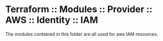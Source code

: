# Terraform :: Modules :: Provider :: AWS :: Identity :: IAM

The modules contained in this folder are all used for aws IAM resources.